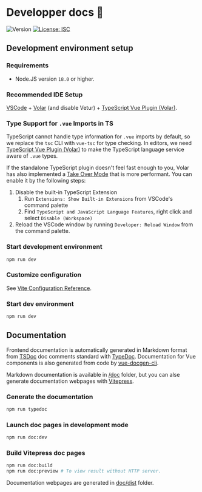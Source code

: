 # Developper docs 👋

![Version](https://img.shields.io/badge/version-0.1.0-blue.svg?cacheSeconds=2592000)
[![License: ISC](https://img.shields.io/badge/License-ISC-yellow.svg)](#)

## Development environment setup

### Requirements

-   Node.JS version `18.0` or higher.

### Recommended IDE Setup

[VSCode](https://code.visualstudio.com/) + [Volar](https://marketplace.visualstudio.com/items?itemName=Vue.volar) (and disable Vetur) + [TypeScript Vue Plugin (Volar)](https://marketplace.visualstudio.com/items?itemName=Vue.vscode-typescript-vue-plugin).

### Type Support for `.vue` Imports in TS

TypeScript cannot handle type information for `.vue` imports by default, so we replace the `tsc` CLI with `vue-tsc` for type checking. In editors, we need [TypeScript Vue Plugin (Volar)](https://marketplace.visualstudio.com/items?itemName=Vue.vscode-typescript-vue-plugin) to make the TypeScript language service aware of `.vue` types.

If the standalone TypeScript plugin doesn't feel fast enough to you, Volar has also implemented a [Take Over Mode](https://github.com/johnsoncodehk/volar/discussions/471#discussioncomment-1361669) that is more performant. You can enable it by the following steps:

1. Disable the built-in TypeScript Extension
    1. Run `Extensions: Show Built-in Extensions` from VSCode's command palette
    2. Find `TypeScript and JavaScript Language Features`, right click and select `Disable (Workspace)`
2. Reload the VSCode window by running `Developer: Reload Window` from the command palette.

### Start development environment

```sh
npm run dev
```

### Customize configuration

See [Vite Configuration Reference](https://vitejs.dev/config/).

### Start dev environment

```sh
npm run dev
```

## Documentation

Frontend documentation is automatically generated in Markdown format from [TSDoc](https://tsdoc.org/) doc comments standard with [TypeDoc](https://typedoc.org/). Documentation for Vue components is also generated from code by [vue-docgen-cli](https://vue-styleguidist.github.io/docs/docgen-cli.html).

Markdown documentation is available in [/doc](/frontend/doc) folder, but you can alse generate documentation webpages with [Vitepress](https://vitepress.dev).

### Generate the documentation

```sh
npm run typedoc
```

### Launch doc pages in development mode

```sh
npm run doc:dev
```

### Build Vitepress doc pages

```sh
npm run doc:build
npm run doc:preview # To view result without HTTP server.
```

Documentation webpages are generated in [doc/dist](/frontend/doc/dist/) folder.
